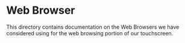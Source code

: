 # Web Browser
This directory contains documentation on the Web Browsers we have considered using
for the web browsing portion of our touchscreen.
